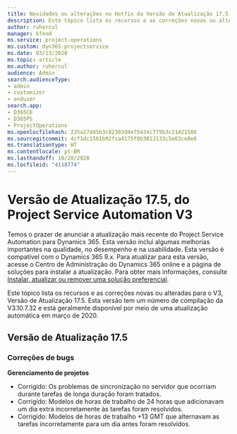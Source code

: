```yaml
---
title: Novidades ou alterações no Hotfix da Versão de Atualização 17.5 do Project Service Automation V3
description: Este tópico lista os recursos e as correções novas ou alteradas disponíveis na Versão de Atualização 17.5 do Project Service Automation V3.
author: ruhercul
manager: kfend
ms.service: project-operations
ms.custom: dyn365-projectservice
ms.date: 03/13/2020
ms.topic: article
ms.author: ruhercul
audience: Admin
search.audienceType:
- admin
- customizer
- enduser
search.app:
- D365CE
- D365PS
- ProjectOperations
ms.openlocfilehash: 235a27d45b3c82303d4ef5434c779b3c11421586
ms.sourcegitcommit: 4cf1dc1561b92fca4175f0b3813133c5e63ce8e6
ms.translationtype: HT
ms.contentlocale: pt-BR
ms.lasthandoff: 10/28/2020
ms.locfileid: "4118774"
---
```

# <a name="project-service-automation-update-release-175-v3"></a>Versão de Atualização 17.5, do Project Service Automation V3

Temos o prazer de anunciar a atualização mais recente do Project Service Automation para Dynamics 365. Esta versão inclui algumas melhorias importantes na qualidade, no desempenho e na usabilidade.  Esta versão é compatível com o Dynamics 365 9.x. Para atualizar para esta versão, acesse o Centro de Administração do Dynamics 365 online e a página de soluções para instalar a atualização. Para obter mais informações, consulte [Instalar, atualizar ou remover uma solução preferencial](https://docs.microsoft.com/power-platform/admin/install-remove-preferred-solution).

Este tópico lista os recursos e as correções novas ou alteradas para o V3, Versão de Atualização 17.5. Esta versão tem um número de compilação da V3.10.7.32 e está geralmente disponível por meio de uma atualização automática em março de 2020.


## <a name="update-release-175"></a>Versão de Atualização 17.5

### <a name="bug-fixes"></a>Correções de bugs


**Gerenciamento de projetos**

- Corrigido: Os problemas de sincronização no servidor que ocorriam durante tarefas de longa duração foram tratados.
- Corrigido: Modelos de horas de trabalho de 24 horas que adicionavam um dia extra incorretamente às tarefas foram resolvidos.
- Corrigido: Modelos de horas de trabalho +13 GMT que alternavam as tarefas incorretamente para um dia antes foram resolvidos.

